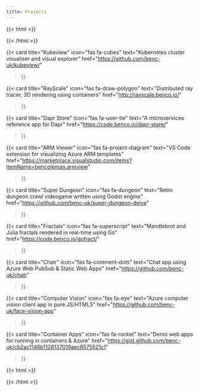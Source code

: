 ```yaml
---
title: Projects
---
```


{{< html >}}
 <div class="cardgrid">
{{< /html >}}

{{< card 
    title="Kubeview" 
    icon="fas fa-cubes" 
    text="Kubernetes cluster visualiser and visual explorer"
    href="https://github.com/benc-uk/kubeview/"
>}}

{{< card 
    title="RayScale" 
    icon="fas fa-draw-polygon" 
    text="Distributed ray tracer, 3D rendering using containers" 
    href="http://rayscale.benco.io/" 
>}}

{{< card 
    title="Dapr Store" 
    icon="fas fa-user-tie" 
    text="A microservices reference app for Dapr" 
    href="https://code.benco.io/dapr-store/"
>}}

{{< card 
    title="ARM Viewer" 
    icon="fas fa-project-diagram" 
    text="VS Code extension for visualizing Azure ARM templates"
    href="https://marketplace.visualstudio.com/items?itemName=bencoleman.armview"
>}}

{{< card 
    title="Super Dungeon" 
    icon="fas fa-dungeon" 
    text="Retro dungeon crawl videogame written using Godot engine" 
    href="https://github.com/benc-uk/super-dungeon-delve"
>}}

{{< card 
    title="Fractals" 
    icon="fas fa-superscript" 
    text="Mandlebrot and Julia fractals rendered in real-time using Go"
    href="https://code.benco.io/gofract/"
>}}

{{< card 
    title="Chatr" 
    icon="fas fa-comment-dots" 
    text="Chat app using Azure Web PubSub & Static Web Apps" 
    href="https://github.com/benc-uk/chatr"
>}}

{{< card 
    title="Computer Vision" 
    icon="fas fa-eye" 
    text="Azure computer vision client app in pure JS/HTML5" 
    href="https://github.com/benc-uk/face-vision-app"
>}}

{{< card 
    title="Container Apps" 
    icon="fas fa-rocket" 
    text="Demo web apps for running in containers & Azure" 
    href="https://gist.github.com/benc-uk/cb2ac1146b1128137019aec8575521c1"
>}}

{{< html >}}
 </div>
{{< /html >}}